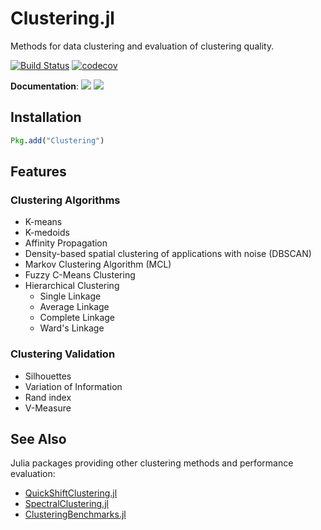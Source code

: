 # Clustering.jl

Methods for data clustering and evaluation of clustering quality.

[![Build Status](https://github.com/JuliaStats/Clustering.jl/workflows/CI/badge.svg)](https://github.com/JuliaStats/Clustering.jl/actions?query=workflow%3ACI+branch%3Amaster)
[![codecov](https://codecov.io/gh/JuliaStats/Clustering.jl/branch/master/graph/badge.svg)](https://codecov.io/gh/JuliaStats/Clustering.jl)

**Documentation**: [![][docs-stable-img]][docs-stable-url] [![][docs-dev-img]][docs-dev-url]

## Installation

```julia
Pkg.add("Clustering")
```

## Features

### Clustering Algorithms

- K-means
- K-medoids
- Affinity Propagation
- Density-based spatial clustering of applications with noise (DBSCAN)
- Markov Clustering Algorithm (MCL)
- Fuzzy C-Means Clustering
- Hierarchical Clustering
  - Single Linkage
  - Average Linkage
  - Complete Linkage
  - Ward's Linkage

### Clustering Validation

- Silhouettes
- Variation of Information
- Rand index
- V-Measure

## See Also

Julia packages providing other clustering methods and performance evaluation:
 - [QuickShiftClustering.jl](https://github.com/rened/QuickShiftClustering.jl)
 - [SpectralClustering.jl](https://github.com/lucianolorenti/SpectralClustering.jl)
 - [ClusteringBenchmarks.jl](https://github.com/HolyLab/ClusteringBenchmarks.jl)

[docs-dev-img]: https://img.shields.io/badge/docs-dev-blue.svg
[docs-dev-url]: http://JuliaStats.github.io/Clustering.jl/dev/

[docs-latest-img]: https://img.shields.io/badge/docs-latest-blue.svg
[docs-latest-url]: http://JuliaStats.github.io/Clustering.jl/latest/

[docs-stable-img]: https://img.shields.io/badge/docs-stable-blue.svg
[docs-stable-url]: http://JuliaStats.github.io/Clustering.jl/stable/
